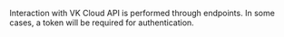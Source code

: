 Interaction with VK Cloud API is performed through endpoints. In some cases, a token will be required for authentication.